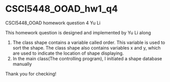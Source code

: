 # CSCI5448_OOAD_hw1_q4
CSCI5448_OOAD homework question 4 Yu Li

This homework question is designed and implemented by Yu Li along

1. The class shape contains a variable called order. This variable is used to sort the shape.
  The class shape also contains variables x and y, which are used to indicate the location of shape displaying.
2. In the main class(The controlling program), I initiated a shape database manually

Thank you for checking!
